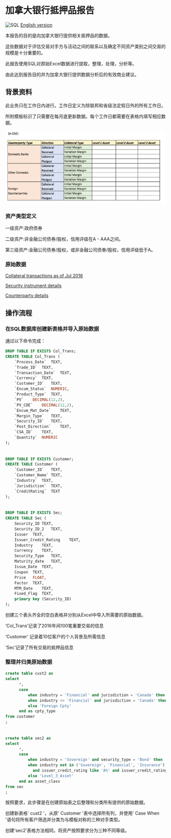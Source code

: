 # 加拿大银行抵押品报告

![SQL](SQLite) [English version](README_EN.md)

本报告的目的是向加拿大银行提供相关抵押品的数据。

这些数据对于评估交易对手方与活动之间的联系以及确定不同资产类别之间交易的规模是十分重要的。

此报告使用SQL对原始Excel数据进行提取，整理，处理，分析等。

由此达到报告目的并为加拿大银行提供数据分析后的有效商业建议。

## 背景资料

此业务只在工作日内进行。工作日定义为除联邦和省级法定假日外的所有工作日。

所附模板标识了只需要在每月底更新数据。每个工作日都需要在表格内填写相应数据。

![](Objective.png)

### 资产类型定义

一级资产:政府债券

二级资产:非金融公司债券/股权，信用评级在A - AAA之间。

第三级资产:金融公司债券/股权，或非金融公司债券/股权，信用评级低于A。

### 原始数据
[Collateral transactions as of Jul 2016](原始数据/collateraltransaction.csv)

[Security instrument details](原始数据/security.csv)

[Counterparty details](原始数据/customer.csv)

## 操作流程

### 在SQL数据库创建新表格并导入原始数据

通过以下命令完成：

``` SQL
DROP TABLE IF EXISTS Col_Trans;
CREATE TABLE Col_Trans (
	`Process_Date`	TEXT,
	`Trade_ID`	TEXT,
	`Transaction_Date`	TEXT,
	`Currency`	TEXT,
	`Customer_ID`	TEXT,
	`Encum_Status`	NUMERIC,
	`Product_Type`	TEXT,
	`PV`	DECIMAL(12,2),
	`PV_CDE`	DECIMAL(12,2),
	`Encum_Mat_Date`	TEXT,
	`Margin_Type`	TEXT,
	`Security_ID`	TEXT,
	`Post_Direction`	TEXT,
	`CSA_ID`	TEXT,
	`Quantity`	NUMERIC
);


DROP TABLE IF EXISTS Customer;
CREATE TABLE Customer (
	`Customer_ID`	TEXT,
	`Customer_Name`	TEXT,
	`Industry`	TEXT,
	`Jurisdiction`	TEXT,
	`CreditRating`	TEXT
);


DROP TABLE IF EXISTS Sec;
CREATE TABLE Sec (
	Security_ID	TEXT,
	Security_ID_2	TEXT,
	Issuer	TEXT,
	Issuer_Credit_Rating	TEXT,
	Industry	TEXT,
	Currency	TEXT,
	Security_Type	TEXT,
	Maturity_date	TEXT,
	Issue_Date	TEXT,
	Coupon	TEXT,
	Price	FLOAT,
	Factor	TEXT,
	MTM_Date	TEXT,
	Fixed_Flag	TEXT,
	primary key (Security_ID)
);
```

创建三个表头齐全的空白表格并分别从Excel中导入所需要的原始数据。

‘Col_Trans’记录了2016年间100笔重要交易的信息

‘Customer’ 记录着10位客户的个人背景及所需信息

‘Sec’记录了所有交易的抵押品信息

### 整理并归类原始数据

``` SQL
create table cust2 as
select
      *,
      case
          when industry = 'Financial' and jurisdiction = 'Canada' then 'Domestic Banks'
          when industry <> 'Financial' and jurisdiction = 'Canada' then 'Other Domestic'    
          else 'Foreign Cpty'
      end as cpty_type
from customer
;


create table sec2 as
select
      *,
      case
          when industry = 'Sovereign' and security_type = 'Bond' then 'Level_1_Asset'
          when industry not in ('Sovereign', 'Financial', 'Insurance') 
            and issuer_credit_rating like 'A%' and issuer_credit_rating <> 'A-' then 'Level_2_Asset'
          else 'Level_3_Asset'                                                                          
      end as asset_class
from sec
;
```

按照要求，此步骤是在创建原始表之后整理和分类所有提供的原始数据。

创建新表格' cust2 '，从原' Customer '表中选择所有列，并使用' Case When '语句将所有客户筛选并分类为与模板对称的三种对手类型。

创建‘sec2’表格方法相同，将资产按照要求分为三种不同等级。
